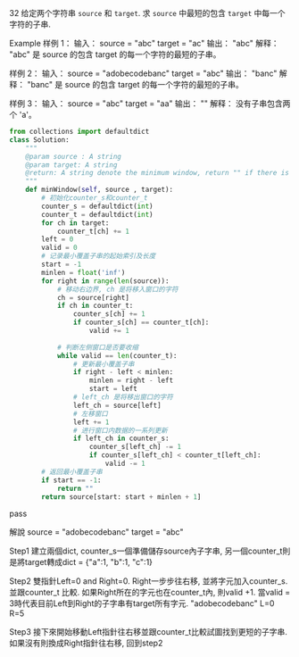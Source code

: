 32
给定两个字符串 `source` 和 `target`. 求 `source` 中最短的包含 `target` 中每一个字符的子串.

Example
样例 1：
输入：
source = "abc"
target = "ac"
输出：
"abc"
解释：
"abc" 是 source 的包含 target 的每一个字符的最短的子串。

样例 2：
输入：
source = "adobecodebanc"
target = "abc"
输出：
"banc"
解释：
"banc" 是 source 的包含 target 的每一个字符的最短的子串。

样例 3：
输入：
source = "abc"
target = "aa"
输出：
""
解释：
没有子串包含两个 'a'。


```python
from collections import defaultdict
class Solution:
    """
    @param source : A string
    @param target: A string
    @return: A string denote the minimum window, return "" if there is no such a string
    """
    def minWindow(self, source , target):
        # 初始化counter_s和counter_t
        counter_s = defaultdict(int)
        counter_t = defaultdict(int)
        for ch in target:
            counter_t[ch] += 1
        left = 0
        valid = 0
        # 记录最小覆盖子串的起始索引及长度
        start = -1
        minlen = float('inf')
        for right in range(len(source)):
            # 移动右边界, ch 是将移入窗口的字符
            ch = source[right]
            if ch in counter_t:
                counter_s[ch] += 1
                if counter_s[ch] == counter_t[ch]:
                    valid += 1
            
            # 判断左侧窗口是否要收缩
            while valid == len(counter_t):
                # 更新最小覆盖子串
                if right - left < minlen:
                    minlen = right - left
                    start = left
                # left_ch 是将移出窗口的字符
                left_ch = source[left]
                # 左移窗口
                left += 1
                # 进行窗口内数据的一系列更新
                if left_ch in counter_s:
                    counter_s[left_ch] -= 1
                    if counter_s[left_ch] < counter_t[left_ch]:
                        valid -= 1
        # 返回最小覆盖子串
        if start == -1:
            return ""
        return source[start: start + minlen + 1]
```
pass

解說
source = "adobecodebanc"
target = "abc"

Step1
建立兩個dict,  counter_s一個準備儲存source內子字串, 另一個counter_t則是將target轉成dict = {"a":1, "b":1, "c":1}

Step2
雙指針Left=0 and Right=0. Right一步步往右移, 並將字元加入counter_s. 並跟counter_t 比較. 如果Right所在的字元也在counter_t內, 則valid +1. 當valid = 3時代表目前Left到Right的子字串有target所有字元. 
"adobecodebanc"
 L=0    R=5

Step3
接下來開始移動Left指針往右移並跟counter_t比較試圖找到更短的子字串. 如果沒有則換成Right指針往右移, 回到step2
